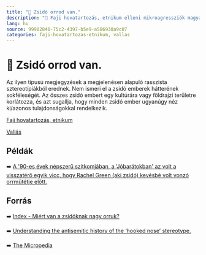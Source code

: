 ```yaml
---
title: "🚫 Zsidó orrod van."
description: "🚫 Faji hovatartozás, etnikum elleni mikroagressziók magyarázata, háttere, javaslatok."
lang: hu
source: 99902840-75c2-4397-b5e9-a586938a9c07
categories: faji-hovatartozas-etnikum, vallas
---
```


<div class="wiki-content agression-title">

# 🚫 Zsidó orrod van.

Az ilyen típusú megjegyzések a megjelenésen alapuló rasszista sztereotípiákból erednek. Nem ismeri el a zsidó emberek hátterének sokféleségét. Az összes zsidó embert egy kultúrára vagy földrajzi területre korlátozza, és azt sugallja, hogy minden zsidó ember ugyanúgy néz ki/azonos tulajdonságokkal rendelkezik.


<div class="categories">

[Faji hovatartozás, etnikum](/#/entry?id=faji-hovatartozas-etnikum)

[Vallás](/#/entry?id=vallas)

</div>


## Példák

➡️ [A '90-es évek népszerű szitkomjában, a 'Jóbarátokban' az volt a visszatérő egyik vicc, hogy Rachel Green (aki zsidó) kevésbé volt vonzó orrműtétje előtt.](https://hu.wikipedia.org/wiki/A_J%C3%B3bar%C3%A1tok_epiz%C3%B3djainak_list%C3%A1ja#2._%C3%A9vad:_1995-1996)

## Forrás

➡️ [Index - Miért van a zsidóknak nagy orruk?](https://index.hu/tudomany/til/2020/06/18/miert_van_a_zsidoknak_nagy_orruk/)


➡️ [Understanding the antisemitic history of the ‘hooked nose’ stereotype.](https://www.media-diversity.org/understanding-the-antisemitic-history-of-the-hooked-nose-stereotype/)

➡️ [The Micropedia](https://www.themicropedia.org/)


</div>